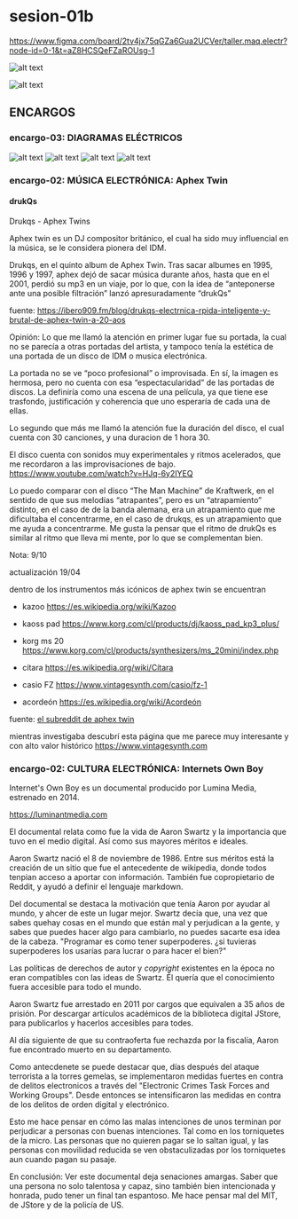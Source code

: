 # sesion-01b

<https://www.figma.com/board/2tv4jx75qGZa6Gua2UCVer/taller.maq.electr?node-id=0-1&t=aZ8HCSQeFZaROUsg-1>

![alt text](./archivos/tme-c2-apunte.png)

![alt text](./archivos/tme-c2-links.png)

## ENCARGOS

### encargo-03: DIAGRAMAS ELÉCTRICOS

![alt text](./archivos/tme-c2-encargod1.jpg)
![alt text](./archivos/tme-c2-encargod2.jpg)
![alt text](./archivos/tme-c2-encargod3.jpg)
![alt text](./archivos/tme-c2-encargod4.jpg)

### encargo-02: MÚSICA ELECTRÓNICA: Aphex Twin

#### drukQs

Drukqs - Aphex Twins

Aphex twin es  un DJ compositor británico, el cual ha sido muy influencial en la música, se le considera pionera del IDM.

Drukqs, en el quinto album de Aphex Twin. Tras sacar albumes en 1995, 1996 y 1997, aphex dejó de sacar música durante años, hasta que en el 2001, perdió su mp3 en un viaje, por lo que, con la idea de “anteponerse ante una posible filtración” lanzó apresuradamente “drukQs”

fuente: <https://ibero909.fm/blog/drukqs-electrnica-rpida-inteligente-y-brutal-de-aphex-twin-a-20-aos>

Opinión:
Lo que me llamó la atención en primer lugar fue su portada, la cual no se parecía a otras portadas del artista, y tampoco tenía la estética de una portada de un disco de IDM o musica electrónica.

La portada no se ve “poco profesional” o improvisada. En sí, la imagen es hermosa, pero no cuenta con esa “espectacularidad” de las portadas de discos. La definiría como una escena de una película, ya que tiene ese trasfondo, justificación y coherencia que uno esperaría de cada una de ellas.

Lo segundo que más me llamó la atención fue la duración del disco, el cual cuenta con 30 canciones, y una duracion de 1 hora 30.

El disco cuenta con sonidos muy experimentales y ritmos acelerados, que me recordaron a las improvisaciones de bajo. <https://www.youtube.com/watch?v=HJq-6y2IYEQ>

Lo puedo comparar con el disco “The Man Machine” de Kraftwerk, en el sentido de que sus melodías “atrapantes”, pero es un “atrapamiento” distinto, en el caso de de la banda alemana, era un atrapamiento que me dificultaba el concentrarme, en el caso de drukqs, es un atrapamiento que me ayuda a concentrarme. Me gusta la pensar que el ritmo de drukQs es similar al ritmo que lleva mi mente, por lo que se complementan bien.

Nota: 9/10

actualización 19/04

dentro de los instrumentos más icónicos de aphex twin se encuentran

- kazoo <https://es.wikipedia.org/wiki/Kazoo>

- kaoss pad <https://www.korg.com/cl/products/dj/kaoss_pad_kp3_plus/>

- korg ms 20 <https://www.korg.com/cl/products/synthesizers/ms_20mini/index.php>

- cítara <https://es.wikipedia.org/wiki/Cítara>

- casio FZ <https://www.vintagesynth.com/casio/fz-1>

- acordeón <https://es.wikipedia.org/wiki/Acordeón>

fuente: [el subreddit de aphex twin](https://www.reddit.com/r/aphextwin/)

mientras investigaba descubrí esta página que me parece muy interesante y con alto valor histórico <https://www.vintagesynth.com>

### encargo-02: CULTURA ELECTRÓNICA: Internets Own Boy

Internet's Own Boy es un documental producido por Lumina Media, estrenado en 2014.

<https://luminantmedia.com>

El documental relata como fue la vida de Aaron Swartz y la importancia que tuvo en el medio digital. Así como sus mayores méritos e ideales.

Aaron Swartz nació el 8 de noviembre de 1986. Entre sus méritos está la creación de un sitio que fue el antecedente de wikipedia, donde todos tenpian acceso a aportar con información. También fue copropietario de Reddit, y ayudó a definir el lenguaje markdown.

Del documental se destaca la motivación que tenía Aaron por ayudar al mundo, y ahcer de este un lugar mejor. Swartz decía que, una vez que sabes quehay cosas en el mundo que están mal y perjudican a la gente, y sabes que puedes hacer algo para cambiarlo, no puedes sacarte esa idea de la cabeza. "Programar es como tener superpoderes. ¿si tuvieras superpoderes los usarías para lucrar o para hacer el bien?"

Las políticas de derechos de autor y *copyright* existentes en la época no eran compatibles con las ideas de Swartz. Él quería que el conocimiento fuera accesible para todo el mundo.

Aaron Swartz fue arrestado en 2011 por cargos que equivalen a 35 años de prisión. Por descargar artículos académicos de la biblioteca digital JStore, para publicarlos y hacerlos accesibles para todes.

Al día siguiente de que su contraoferta fue rechazda por la fiscalía, Aaron fue encontrado muerto en su departamento.

Como antecdenete se puede destacar que, días después del ataque terrorista a la torres gemelas, se implementaron medidas fuertes en contra de delitos electronicos a través del
"Electronic Crimes Task Forces and Working Groups". Desde entonces se intensificaron las medidas en contra de los delitos de orden digital y electrónico.

Esto me hace pensar en cómo las malas intenciones de unos terminan por perjudicar a personas con buenas intenciones.
Tal como en los torniquetes de la micro. Las personas que no quieren pagar se lo saltan igual, y las personas con movilidad reducida se ven obstaculizadas por los torniquetes aun cuando pagan su pasaje.

En conclusión: Ver este documental deja senaciones amargas. Saber que una persona no solo talentosa y capaz, sino también bien intencionada y honrada, pudo tener un final tan espantoso. Me hace pensar mal del MIT, de JStore y de la policía de US.
